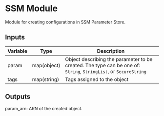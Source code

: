 # SSM Module
Module for creating configurations in SSM Parameter Store.

## Inputs

| Variable | Type | Description |
| --------| ----| -----|
| param | map(object) | Object describing the parameter to be created. The type can be one of: `String`, `StringList`, or `SecureString` |
| tags | map(string) | Tags assigned to the object |

## Outputs

param_arn: ARN of the created object.
